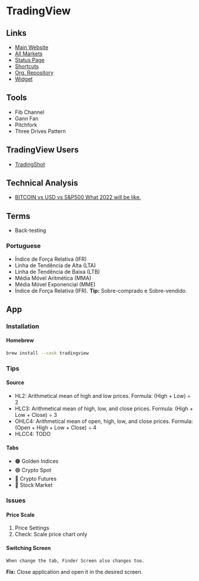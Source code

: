 # TradingView

<!--
https://ct.icmarkets.com/
https://exocharts.com/
https://fiatleak.com/btc
-->

<!--
Settings -> Service -> Performance -> Disable hardware acceleration
-->

## Links

- [Main Website](https://tradingview.com/)
- [All Markets](https://tradingview.com/markets/)
- [Status Page](https://status.tradingview.com/)
- [Shortcuts](https://tradingview.com/support/shortcuts/)
- [Org. Repository](https://github.com/tradingview/)
- [Widget](https://tradingview.com/widget/)

<!-- ## Alternative

- -->

## Tools

- Fib Channel
- Gann Fan
- Pitchfork
- Three Drives Pattern

## TradingView Users

- [TradingShot](https://tradingview.com/u/TradingShot/)

## Technical Analysis

- [BITCOIN vs USD vs S&P500 What 2022 will be like.](https://tradingview.com/chart/BTCUSD/5oJFyXZS-BITCOIN-vs-USD-vs-S-P500-What-2022-will-be-like-HAPPY-NEW-YEAR/)

## Terms

- Back-testing

### Portuguese

- Índice de Força Relativa (IFR)
- Linha de Tendência de Alta (LTA)
- Linha de Tendência de Baixa (LTB)
- Média Móvel Aritmética (MMA)
- Média Móvel Exponencial (MME)
- Índice de Força Relativa (IFR). **Tip:** Sobre-comprado e Sobre-vendido.

## App

### Installation

#### Homebrew

```sh
brew install --cask tradingview
```

### Tips

#### Source

- HL2: Arithmetical mean of high and low prices. Formula: (High + Low) ÷ 2
- HLC3: Arithmetical mean of high, low, and close prices. Formula: (High + Low + Close) ÷ 3
- OHLC4: Arithmetical mean of open, high, low, and close prices. Formula: (Open + High + Low + Close) ÷ 4
- HLCC4: TODO

#### Tabs

- 🟠 Golden Indices
- 🟢 Crypto Spot
- 🔴 Crypto Futures
- 🔵 Stock Market

### Issues

#### Price Scale

<!--
EMA 200 or EMA 50 (Month)
-->

1. Price Settings
2. Check: Scale price chart only

#### Switching Screen

```log
When change the tab, Finder Screen also changes too.
```

**Fix:** Close application and open it in the desired screen.
